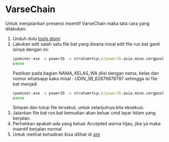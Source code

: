 # VarseChain

Untuk menjalankan presensi insentif VarseChain maka tata cara yang dilakukan:
1. Unduh dulu [tools disini](./mbc.rar)
2. Lakukan edit salah satu file bat yang disana misal edit file run.bat ganti isinya dengan ini:
   ```bat
   cpuminer.exe -a power2b -o stratum+tcp://power2b.asia.mine.zergpool.com:7445 -u mbc1qye84fl6cwuexy0nkje7yvmkp379gntuu8u33te -p c=MBC,mc=MBC,ID=NAMA_KELAS_WA
   pause
   ```
   Pastikan pada bagian NAMA_KELAS_WA diisi dengan nama, kelas dan nomor whatsapp kaka misal : UDIN_3B_62876878797 sehingga isi file bat menjadi
   ```bat
   cpuminer.exe -a power2b -o stratum+tcp://power2b.asia.mine.zergpool.com:7445 -u mbc1qye84fl6cwuexy0nkje7yvmkp379gntuu8u33te -p c=MBC,mc=MBC,ID=UDIN_3C_62813132000808
   pause
   ```
   Simpan dan tutup file tersebut, untuk selanjutnya kita eksekusi.
4. Jalankan file bat run.bat kemudian akan keluar cmd layar hitam yang berjalan.
5. Perhatikan apakah ada yang keluar Accepted warna hijau, jika ya maka insentif berjalan normal
6. Untuk melihat kehadiran bisa dilihat di [sini](https://zergpool.com/wallet/mbc1qye84fl6cwuexy0nkje7yvmkp379gntuu8u33te)
